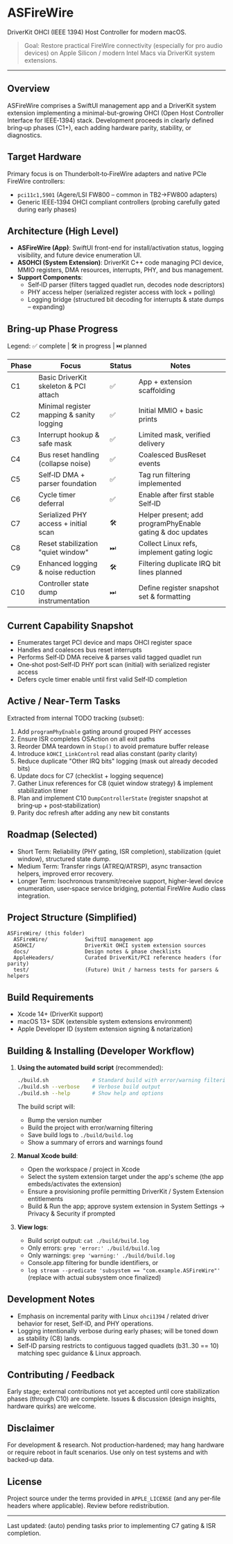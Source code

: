 # ASFireWire

DriverKit OHCI (IEEE 1394) Host Controller for modern macOS.

> Goal: Restore practical FireWire connectivity (especially for pro audio devices) on Apple Silicon / modern Intel Macs via DriverKit system extensions.

---

## Overview
ASFireWire comprises a SwiftUI management app and a DriverKit system extension implementing a minimal-but-growing OHCI (Open Host Controller Interface for IEEE‑1394) stack. Development proceeds in clearly defined bring‑up phases (C1+), each adding hardware parity, stability, or diagnostics.

## Target Hardware
Primary focus is on Thunderbolt‑to‑FireWire adapters and native PCIe FireWire controllers:
- `pci11c1,5901` (Agere/LSI FW800 – common in TB2→FW800 adapters)
- Generic IEEE‑1394 OHCI compliant controllers (probing carefully gated during early phases)

## Architecture (High Level)
- **ASFireWire (App)**: SwiftUI front-end for install/activation status, logging visibility, and future device enumeration UI.
- **ASOHCI (System Extension)**: DriverKit C++ code managing PCI device, MMIO registers, DMA resources, interrupts, PHY, and bus management.
- **Support Components**:
  - Self‑ID parser (filters tagged quadlet run, decodes node descriptors)
  - PHY access helper (serialized register access with lock + polling)
  - Logging bridge (structured bit decoding for interrupts & state dumps – expanding)

## Bring‑up Phase Progress
Legend: ✅ complete | 🛠 in progress | ⏭ planned

| Phase | Focus | Status | Notes |
|-------|-------|--------|-------|
| C1 | Basic DriverKit skeleton & PCI attach | ✅ | App + extension scaffolding |
| C2 | Minimal register mapping & sanity logging | ✅ | Initial MMIO + basic prints |
| C3 | Interrupt hookup & safe mask | ✅ | Limited mask, verified delivery |
| C4 | Bus reset handling (collapse noise) | ✅ | Coalesced BusReset events |
| C5 | Self‑ID DMA + parser foundation | ✅ | Tag run filtering implemented |
| C6 | Cycle timer deferral | ✅ | Enable after first stable Self‑ID |
| C7 | Serialized PHY access + initial scan | 🛠 | Helper present; add programPhyEnable gating & doc updates |
| C8 | Reset stabilization "quiet window" | ⏭ | Collect Linux refs, implement gating logic |
| C9 | Enhanced logging & noise reduction | 🛠 | Filtering duplicate IRQ bit lines planned |
| C10 | Controller state dump instrumentation | ⏭ | Define register snapshot set & formatting |

## Current Capability Snapshot
- Enumerates target PCI device and maps OHCI register space
- Handles and coalesces bus reset interrupts
- Performs Self‑ID DMA receive & parses valid tagged quadlet run
- One‑shot post‑Self‑ID PHY port scan (initial) with serialized register access
- Defers cycle timer enable until first valid Self‑ID completion

## Active / Near‑Term Tasks
Extracted from internal TODO tracking (subset):
1. Add `programPhyEnable` gating around grouped PHY accesses
2. Ensure ISR completes OSAction on all exit paths
3. Reorder DMA teardown in `Stop()` to avoid premature buffer release
4. Introduce `kOHCI_LinkControl` read alias constant (parity clarity)
5. Reduce duplicate "Other IRQ bits" logging (mask out already decoded bits)
6. Update docs for C7 (checklist + logging sequence)
7. Gather Linux references for C8 (quiet window strategy) & implement stabilization timer
8. Plan and implement C10 `DumpControllerState` (register snapshot at bring‑up + post‑stabilization)
9. Parity doc refresh after adding any new bit constants

## Roadmap (Selected)
- Short Term: Reliability (PHY gating, ISR completion), stabilization (quiet window), structured state dump.
- Medium Term: Transfer rings (ATREQ/ATRSP), async transaction helpers, improved error recovery.
- Longer Term: Isochronous transmit/receive support, higher-level device enumeration, user‑space service bridging, potential FireWire Audio class integration.

## Project Structure (Simplified)
```
ASFireWire/ (this folder)
  ASFireWire/            SwiftUI management app
  ASOHCI/                DriverKit OHCI system extension sources
  docs/                  Design notes & phase checklists
  AppleHeaders/          Curated DriverKit/PCI reference headers (for parity)
  test/                  (Future) Unit / harness tests for parsers & helpers
```

## Build Requirements
- Xcode 14+ (DriverKit support)
- macOS 13+ SDK (extensible system extensions environment)
- Apple Developer ID (system extension signing & notarization)

## Building & Installing (Developer Workflow)

1. **Using the automated build script** (recommended):

   ```bash
   ./build.sh              # Standard build with error/warning filtering
   ./build.sh --verbose    # Verbose build output
   ./build.sh --help       # Show help and options
   ```

   The build script will:
   - Bump the version number
   - Build the project with error/warning filtering
   - Save build logs to `./build/build.log`
   - Show a summary of errors and warnings found

2. **Manual Xcode build**:
   - Open the workspace / project in Xcode
   - Select the system extension target under the app's scheme (the app embeds/activates the extension)
   - Ensure a provisioning profile permitting DriverKit / System Extension entitlements
   - Build & Run the app; approve system extension in System Settings → Privacy & Security if prompted

3. **View logs**:
   - Build script output: `cat ./build/build.log`
   - Only errors: `grep 'error:' ./build/build.log`
   - Only warnings: `grep 'warning:' ./build/build.log`
   - Console.app filtering for bundle identifiers, or
   - `log stream --predicate 'subsystem == "com.example.ASFireWire"'` (replace with actual subsystem once finalized)

## Development Notes

- Emphasis on incremental parity with Linux `ohci1394` / related driver behavior for reset, Self‑ID, and PHY operations.
- Logging intentionally verbose during early phases; will be toned down as stability (C8) lands.
- Self‑ID parsing restricts to contiguous tagged quadlets (b31..30 == 10) matching spec guidance & Linux approach.

## Contributing / Feedback

Early stage; external contributions not yet accepted until core stabilization phases (through C10) are complete. Issues & discussion (design insights, hardware quirks) are welcome.

## Disclaimer

For development & research. Not production‑hardened; may hang hardware or require reboot in fault scenarios. Use only on test systems and with backed‑up data.

## License

Project source under the terms provided in `APPLE_LICENSE` (and any per‑file headers where applicable). Review before redistribution.

---
Last updated: (auto) pending tasks prior to implementing C7 gating & ISR completion.
